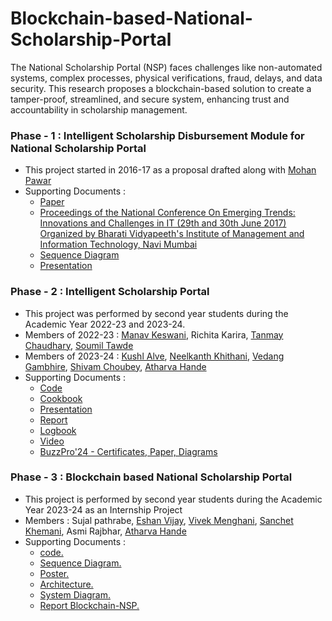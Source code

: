 # Blockchain-based-National-Scholarship-Portal
The National Scholarship Portal (NSP) faces challenges like non-automated systems, complex processes, physical verifications, fraud, delays, and data security. This research proposes a blockchain-based solution to create a tamper-proof, streamlined, and secure system, enhancing trust and accountability in scholarship management.

### Phase - 1 : Intelligent Scholarship Disbursement Module for National Scholarship Portal
* This project started in 2016-17 as a proposal drafted along with [Mohan Pawar](https://www.linkedin.com/in/mohan08p/)
* Supporting Documents :
  - [Paper](https://github.com/LifnaJos/Blockchain-based-National-Scholarship-Portal/blob/Phase-1-Intelligent-Scholarship-Disbursement-Module-for-NSP-(2016-17)/ISDM_NSP_Paper.pdf)
  - [Proceedings of the National Conference On Emerging Trends: Innovations and Challenges in IT (29th and 30th June 2017) Organized by Bharati Vidyapeeth's Institute of Management and Information Technology, Navi Mumbai](https://github.com/LifnaJos/Blockchain-based-National-Scholarship-Portal/blob/Phase-1-Intelligent-Scholarship-Disbursement-Module-for-NSP-(2016-17)/NCIT2018_Proceedings.pdf)
  - [Sequence Diagram](https://github.com/LifnaJos/Blockchain-based-National-Scholarship-Portal/blob/Intelligent-Scholarship-Disbursement-Module-for-National-Scholarship-Portal-(NSP)-(2016-17)/Scholarship%20Disbursment%20System_SequenceDiagram.pdf)
  - [Presentation](https://github.com/LifnaJos/Blockchain-based-National-Scholarship-Portal/blob/Intelligent-Scholarship-Disbursement-Module-for-National-Scholarship-Portal-(NSP)-(2016-17)/ISDM_NSP.pdf)

### Phase - 2 : Intelligent Scholarship Portal
* This project was performed by second year students during the Academic Year 2022-23 and 2023-24.
* Members of 2022-23 : [Manav Keswani](https://www.linkedin.com/in/manav-keswani-012a20204/), Richita Karira, [Tanmay Chaudhary](https://www.linkedin.com/in/tanmay-chaudhary-22493127b/), [Soumil Tawde](https://www.linkedin.com/in/soumil-tawde/)
* Members of 2023-24 : [Kushl Alve](https://www.linkedin.com/in/kushl-alve/), [Neelkanth Khithani](https://www.linkedin.com/in/neelkanth-khithani/), [Vedang Gambhire](https://www.linkedin.com/in/vedang-gambhire-114049254/), [Shivam Choubey](https://www.linkedin.com/in/shivam-choubey-6993a52a0/), [Atharva Hande](https://www.linkedin.com/in/atharva-hande/)
* Supporting Documents :
  - [Code](https://github.com/LifnaJos/Blockchain-based-National-Scholarship-Portal/tree/Phase-2-Intelligent-Scholarship-Portal-(2023-24-SE-09)/code)
  - [Cookbook](https://github.com/LifnaJos/Blockchain-based-National-Scholarship-Portal/blob/Phase-2-Intelligent-Scholarship-Portal-(2023-24-SE-09)/Intelligent%20Scholarship%20Program%20Cookbook.pdf)
  - [Presentation](https://github.com/LifnaJos/Blockchain-based-National-Scholarship-Portal/blob/Phase-2-Intelligent-Scholarship-Portal-(2023-24-SE-09)/Intelligent%20Scholarship%20Program%20Presentation.pdf)
  - [Report](https://github.com/LifnaJos/Blockchain-based-National-Scholarship-Portal/blob/Phase-2-Intelligent-Scholarship-Portal-(2023-24-SE-09)/Intelligent%20Scholarship%20Program%20Project%20Report%202023-24.pdf)
  - [Logbook](https://github.com/LifnaJos/Blockchain-based-National-Scholarship-Portal/blob/Phase-2-Intelligent-Scholarship-Portal-(2023-24-SE-09)/Intelligent%20Scholarship%20Program%20Logbook%202023-24.pdf)
  - [Video](https://github.com/LifnaJos/Blockchain-based-National-Scholarship-Portal/blob/Phase-2-Intelligent-Scholarship-Portal-(2023-24-SE-09)/video/Intelligent%20Scholarship%20Portal%20-%20Brave%202024-03-28%2023-32-45.mp4)
  - [BuzzPro'24 - Certificates, Paper, Diagrams](https://github.com/LifnaJos/Blockchain-based-National-Scholarship-Portal/blob/Phase-2-Intelligent-Scholarship-Portal-(2023-24-SE-09)/BuzzPro'24-%20Certificates%2CPaper%2CDiagrams.pdf)
    
### Phase - 3 : Blockchain based National Scholarship Portal
* This project is performed by second year students during the Academic Year 2023-24 as an Internship Project
* Members : Sujal pathrabe, [Eshan Vijay](https://www.linkedin.com/in/eshanvijay/), [Vivek Menghani](https://www.linkedin.com/in/vivek-menghani-b74093303), [Sanchet  Khemani](https://www.linkedin.com/in/sanchetkhemani/), Asmi Rajbhar, [Atharva Hande](https://www.linkedin.com/in/atharva-hande/)
* Supporting Documents :
  - [code.](https://github.com/LifnaJos/Blockchain-based-National-Scholarship-Portal/tree/Phase-3-Blockchain-based-NSP-(2023-24-IP-02)/code)
  - [Sequence Diagram.](https://github.com/LifnaJos/Blockchain-based-National-Scholarship-Portal/tree/Phase-3-Blockchain-based-NSP-(2023-24-IP-02)/Sequence%20Diagram)
  - [Poster.](https://github.com/LifnaJos/Blockchain-based-National-Scholarship-Portal/blob/Phase-3-Blockchain-based-NSP-(2023-24-IP-02)/Blockchain%20-%20Based%20Scholarship%20Fund%20Disbursement%20System%20%20Poster%20(A3)%20(1).pdf)
  - [Architecture.](https://github.com/LifnaJos/Blockchain-based-National-Scholarship-Portal/blob/Phase-3-Blockchain-based-NSP-(2023-24-IP-02)/Architecture.pdf)
  - [System Diagram.](https://github.com/LifnaJos/Blockchain-based-National-Scholarship-Portal/blob/b20b3c088bba410a9112ccc3ce65745bfde7f4d5/System%20Diagram.pdf)
  - [Report Blockchain-NSP.](https://github.com/LifnaJos/Blockchain-based-National-Scholarship-Portal/blob/Phase-3-Blockchain-based-NSP-(2023-24-IP-02)/BlockNSP_Report.docx)

